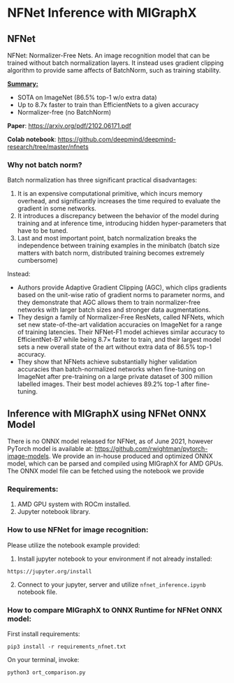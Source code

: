 # NFNet Inference with MIGraphX

## NFNet
NFNet: Normalizer-Free Nets. An image recognition model that can be trained without batch normalization layers. It instead uses gradient clipping algorithm to provide same affects of BatchNorm, such as training stability.

<ins>**Summary:**</ins>
- SOTA on ImageNet (86.5% top-1 w/o extra data)
- Up to 8.7x faster to train than EfficientNets to a given accuracy
- Normalizer-free (no BatchNorm)

**Paper**: https://arxiv.org/pdf/2102.06171.pdf

**Colab notebook**: https://github.com/deepmind/deepmind-research/tree/master/nfnets

### Why not batch norm?

Batch normalization has three significant practical disadvantages:
1. It is an expensive computational primitive, which incurs memory overhead, and significantly increases the time required to evaluate the gradient in some networks.
2. It introduces a discrepancy between the behavior of the model during training and at inference time, introducing hidden hyper-parameters that have to be tuned.
3. Last and most important point, batch normalization breaks the independence between training examples in the minibatch (batch size matters with batch norm, distributed training becomes extremely cumbersome)

Instead:

- Authors provide Adaptive Gradient Clipping (AGC), which clips gradients based on the unit-wise ratio of gradient norms to parameter norms, and they demonstrate that AGC allows them to train normalizer-free networks with larger batch sizes and stronger data augmentations.
- They design a family of Normalizer-Free ResNets, called NFNets, which set new state-of-the-art validation accuracies on ImageNet for a range of training latencies. Their NFNet-F1 model achieves similar accuracy to EfficientNet-B7 while being 8.7× faster to train, and their largest model sets a new overall state of the art without extra data of 86.5% top-1 accuracy.
- They show that NFNets achieve substantially higher validation accuracies than batch-normalized networks when fine-tuning on ImageNet after pre-training on a large private dataset of 300 million labelled images. Their best model achieves 89.2% top-1 after fine-tuning.

## Inference with MIGraphX using NFNet ONNX Model

There is no ONNX model released for NFNet, as of June 2021, however PyTorch model is available at:
https://github.com/rwightman/pytorch-image-models. 
We provide an in-house produced and optimized ONNX model, which can be parsed and compiled using MIGraphX for AMD GPUs. The ONNX model file can be fetched using the notebook we provide

### Requirements:
1) AMD GPU system with ROCm installed.
2) Jupyter notebook library.

### How to use NFNet for image recognition:
Please utilize the notebook example provided:
1) Install jupyter notebook to your environment if not already installed:
```
https://jupyter.org/install
```
2) Connect to your jupyter, server and utilize `nfnet_inference.ipynb` notebook file.

### How to compare MIGraphX to ONNX Runtime for NFNet ONNX model:
First install requirements:
```
pip3 install -r requirements_nfnet.txt
```

On your terminal, invoke:
```
python3 ort_comparison.py
````